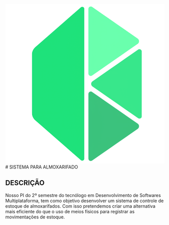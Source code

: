 <img src="./imagens/logo.png" />
# SISTEMA PARA ALMOXARIFADO

<h2>DESCRIÇÃO</h2> 
<p>Nosso PI do 2º semestre do tecnólogo em Desenvolvimento de Softwares Multiplataforma, tem como objetivo desenvolver um sistema de controle de estoque de almoxarifados. Com isso pretendemos criar uma alternativa mais eficiente do que o uso de meios físicos para registrar as movimentações de estoque. </p>
